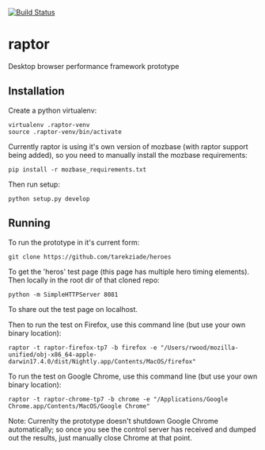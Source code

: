 [![Build Status](https://api.travis-ci.org/rwood-moz/raptor.svg?branch=master)](https://travis-ci.org/rwood-moz/raptor)

# raptor
Desktop browser performance framework prototype

## Installation
Create a python virtualenv:

    virtualenv .raptor-venv
    source .raptor-venv/bin/activate

Currently raptor is using it's own version of mozbase (with raptor support being added), so you need to manually install the mozbase requirements:

    pip install -r mozbase_requirements.txt

Then run setup:

    python setup.py develop

## Running
To run the prototype in it's current form:

    git clone https://github.com/tarekziade/heroes

To get the 'heros' test page (this page has multiple hero timing elements). Then locally in the root dir of that cloned repo:

    python -m SimpleHTTPServer 8081

To share out the test page on localhost.

Then to run the test on Firefox, use this command line (but use your own binary location):

    raptor -t raptor-firefox-tp7 -b firefox -e "/Users/rwood/mozilla-unified/obj-x86_64-apple-darwin17.4.0/dist/Nightly.app/Contents/MacOS/firefox"

To run the test on Google Chrome, use this command line (but use your own binary location):

    raptor -t raptor-chrome-tp7 -b chrome -e "/Applications/Google Chrome.app/Contents/MacOS/Google Chrome"

Note: Currenlty the prototype doesn't shutdown Google Chrome automatically; so once you see the control server has received and dumped out the results, just manually close Chrome at that point.
